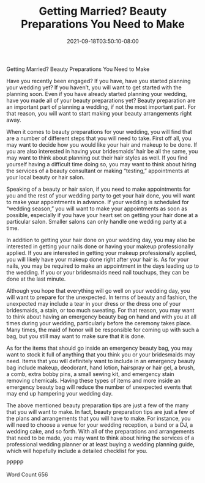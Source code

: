 ﻿---
title: "Getting Married? Beauty Preparations You Need to Make"
date: 2021-09-18T03:50:10-08:00
description: "TXT Tips for Web Success"
featured_image: "/images/TXT.jpg"
tags: ["TXT"]
---

Getting Married? Beauty Preparations You Need to Make

Have you recently been engaged?  If you have, have you started planning your wedding yet?  If you haven’t, you will want to get started with the planning soon.  Even if you have already started planning your wedding, have you made all of your beauty preparations yet?  Beauty preparation are an important part of planning a wedding, if not the most important part. For that reason, you will want to start making your beauty arrangements right away.

When it comes to beauty preparations for your wedding, you will find that are a number of different steps that you will need to take.  First off all, you may want to decide how you would like your hair and makeup to be done.  If you are also interested in having your bridesmaids’ hair be all the same, you may want to think about planning out their hair styles as well.  If you find yourself having a difficult time doing so, you may want to think about hiring the services of a beauty consultant or making “testing,” appointments at your local beauty or hair salon.  

Speaking of a beauty or hair salon, if you need to make appointments for you and the rest of your wedding party to get your hair done, you will want to make your appointments in advance.  If your wedding is scheduled for “wedding season,” you will want to make your appointments as soon as possible, especially if you have your heart set on getting your hair done at a particular salon. Smaller salons can only handle one wedding party at a time.

In addition to getting your hair done on your wedding day, you may also be interested in getting your nails done or having your makeup professionally applied.  If you are interested in getting your makeup professionally applied, you will likely have your makeup done right after your hair is. As for your nails, you may be required to make an appointment in the days leading up to the wedding.  If you or your bridesmaids need nail touchups, they can be done at the last minute.

Although you hope that everything will go well on your wedding day, you will want to prepare for the unexpected. In terms of beauty and fashion, the unexpected may include a tear in your dress or the dress one of your bridesmaids, a stain, or too much sweating. For that reason, you may want to think about having an emergency beauty bag on hand and with you at all times during your wedding, particularly before the ceremony takes place.  Many times, the maid of honor will be responsible for coming up with such a bag, but you still may want to make sure that it is done.

As for the items that should go inside an emergency beauty bag, you may want to stock it full of anything that you think you or your bridesmaids may need.  Items that you will definitely want to include in an emergency beauty bag include makeup, deodorant, hand lotion, hairspray or hair gel, a brush, a comb, extra bobby pins, a small sewing kit, and emergency stain removing chemicals.  Having these types of items and more inside an emergency beauty bag will reduce the number of unexpected events that may end up hampering your wedding day.

The above mentioned beauty preparation tips are just a few of the many that you will want to make. In fact, beauty preparation tips are just a few of the plans and arrangements that you will have to make.  For instance, you will need to choose a venue for your wedding reception, a band or a DJ, a wedding cake, and so forth.  With all of the preparations and arrangements that need to be made, you may want to think about hiring the services of a professional wedding planner or at least buying a wedding planning guide, which will hopefully include a detailed checklist for you.

PPPPP

Word Count 656

